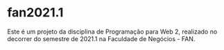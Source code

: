 # fan2021.1

Este é um projeto da disciplina de Programação para Web 2, realizado no decorrer do semestre de 2021.1 na Faculdade de Negócios - FAN.

